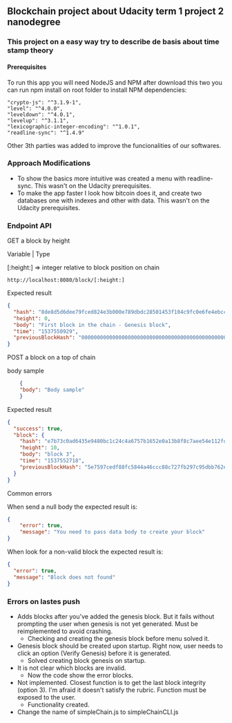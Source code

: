 ## Blockchain project about Udacity term 1 project 2 nanodegree

### This project on a easy way try to describe de basis about time stamp theory

#### Prerequisites

To run this app you will need NodeJS and NPM after download this two you can run npm install on root folder to install NPM dependencies:

    "crypto-js": "^3.1.9-1",
    "level": "^4.0.0",
    "leveldown": "^4.0.1",
    "levelup": "^3.1.1",
    "lexicographic-integer-encoding": "^1.0.1",
    "readline-sync": "^1.4.9"
    
Other 3th parties was added to improve the funcionalities of our softwares.

### Approach Modifications

- To show the basics more intuitive was created a menu with readline-sync. This wasn't on the Udacity prerequisites.
- To make the app faster I look how bitcoin does it, and create two databases one with indexes and other with data. This wasn't on the Udacity prerequisites.


### Endpoint API

GET a block by height

Variable  | Type

[:height:] => integer relative to block position on chain

``
    http://localhost:8080/block/[:height:]
``

Expected result

```json
{
  "hash": "8de8d5d6dee79fced824e3b000e789dbdc28501453f104c9fc0e6fe4ebcc99f1",
  "height": 0,
  "body": "First block in the chain - Genesis block",
  "time": "1537550929",
  "previousBlockHash": "0000000000000000000000000000000000000000000000000000000000000000"
}
```

POST a block on a top of chain

body sample

```json
    {
    "body": "Body sample" 
    }
```

Expected result

```json
{
  "success": true,
  "block": {
    "hash": "e7b73c0ad6435e9480bc1c24c4a6757b1652e0a13b8f8c7aee54e112fd4c2d40",
    "height": 10,
    "body": "block 3",
    "time": "1537552718",
    "previousBlockHash": "5e7597cedf88fc5844a46ccc88c727fb297c95dbb762e6352be167d3efd0eded"
  }
}
```


Common errors

When send a null body the expected result is:

```json
{
    "error": true,
    "message": "You need to pass data body to create your block"
}
```

When look for a non-valid block the expected result is:

```json
{
  "error": true,
  "message": "Block does not found"
}
```


### Errors on lastes push

* Adds blocks after you've added the genesis block. But it fails without prompting the user when genesis is not yet generated. Must be reimplemented to avoid crashing.
    * Checking and creating the genesis block before menu solved it.
* Genesis block should be created upon startup. Right now, user needs to click an option (Verify Genesis) before it is generated.
    * Solved creating block genesis on startup.
* It is not clear which blocks are invalid.
    * Now the code show the error blocks.
* Not implemented. Closest function is to get the last block integrity (option 3). I'm afraid it doesn't satisfy the rubric. Function must be exposed to the user.
    * Functionality created. 
* Change the name of simpleChain.js to simpleChainCLI.js 
